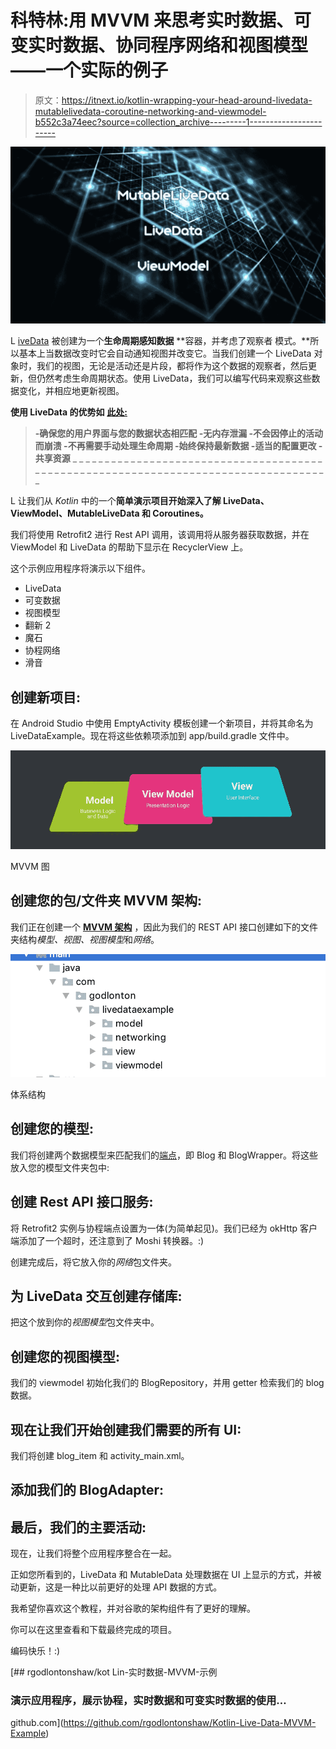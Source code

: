 # 科特林:用 MVVM 来思考实时数据、可变实时数据、协同程序网络和视图模型——一个实际的例子

> 原文：<https://itnext.io/kotlin-wrapping-your-head-around-livedata-mutablelivedata-coroutine-networking-and-viewmodel-b552c3a74eec?source=collection_archive---------1----------------------->

![](img/ef790c307bfda54c21f22b474d153079.png)

L [iveData](https://developer.android.com/topic/libraries/architecture/livedata#java) 被创建为一个**生命周期感知数据** **容器，并考虑了观察者
模式。**所以基本上当数据改变时它会自动通知视图并改变它。当我们创建一个 LiveData 对象时，我们的视图，无论是活动还是片段，都将作为这个数据的观察者，然后更新，但仍然考虑生命周期状态。使用 LiveData，我们可以编写代码来观察这些数据变化，并相应地更新视图。

**使用 LiveData 的优势如** [**此处:**](https://developer.android.com/topic/libraries/architecture/livedata)

> **-确保您的用户界面与您的数据状态相匹配
> -无内存泄漏
> -不会因停止的活动而崩溃
> -不再需要手动处理生命周期
> -始终保持最新数据
> -适当的配置更改
> -共享资源** _ _ _ _ _ _ _ _ _ _ _ _ _ _ _ _ _ _ _ _ _ _ _ _ _ _ _ _ _ _ _ _ _ _ _ _ _ _ _ _ _ _ _ _ _ _ _ _ _ _ _ _ _ _ _ _ _ _ _ _ _ _ _ _ _ _ _ _ _ _ _ _ _ _ _ _ _ _ _ _ _ _ _ _ _

L 让我们从 *Kotlin* 中的一个**简单演示项目开始深入了解 LiveData、ViewModel、MutableLiveData 和 Coroutines。**

我们将使用 Retrofit2 进行 Rest API 调用，该调用将从服务器获取数据，并在 ViewModel 和 LiveData 的帮助下显示在 RecyclerView 上。

这个示例应用程序将演示以下组件。

*   LiveData
*   可变数据
*   视图模型
*   翻新 2
*   魔石
*   协程网络
*   滑音

## 创建新项目:

在 Android Studio 中使用 EmptyActivity 模板创建一个新项目，并将其命名为 LiveDataExample。现在将这些依赖项添加到 app/build.gradle 文件中。

![](img/76975c33f896a547158c5f67df8482ca.png)

MVVM 图

## 创建您的包/文件夹 MVVM 架构:

我们正在创建一个 [**MVVM 架构**](https://en.wikipedia.org/wiki/Model%E2%80%93view%E2%80%93viewmodel) ，因此为我们的 REST API 接口创建如下的文件夹结构*模型、视图、视图模型*和*网络*。

![](img/56e14b04dd764435e6e6b6007a939e99.png)

体系结构

## 创建您的模型:

我们将创建两个数据模型来匹配我们的[端点](https://androidwave.com/api/feed.json)，即 Blog 和 BlogWrapper。将这些放入您的模型文件夹包中:

## 创建 Rest API 接口服务:

将 Retrofit2 实例与协程端点设置为一体(为简单起见)。我们已经为 okHttp 客户端添加了一个超时，还注意到了 Moshi 转换器。:)

创建完成后，将它放入你的*网络*包文件夹。

## 为 LiveData 交互创建存储库:

把这个放到你的*视图模型*包文件夹中。

## 创建您的视图模型:

我们的 viewmodel 初始化我们的 BlogRepository，并用 getter 检索我们的 blog 数据。

## 现在让我们开始创建我们需要的所有 UI:

我们将创建 blog_item 和 activity_main.xml。

## 添加我们的 BlogAdapter:

## 最后，我们的主要活动:

现在，让我们将整个应用程序整合在一起。

正如您所看到的，LiveData 和 MutableData 处理数据在 UI 上显示的方式，并被动更新，这是一种比以前更好的处理 API 数据的方式。

我希望你喜欢这个教程，并对谷歌的架构组件有了更好的理解。

你可以在这里查看和下载最终完成的项目。

编码快乐！:)

 [## rgodlontonshaw/kot Lin-实时数据-MVVM-示例

### 演示应用程序，展示协程，实时数据和可变实时数据的使用…

github.com](https://github.com/rgodlontonshaw/Kotlin-Live-Data-MVVM-Example)